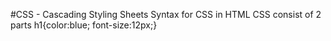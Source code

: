 #CSS - Cascading Styling Sheets
Syntax for CSS in HTML
CSS consist of 2 parts 
h1{color:blue; font-size:12px;}
